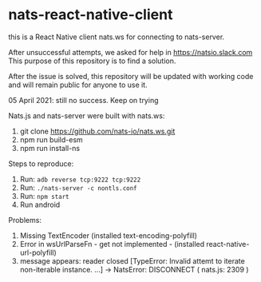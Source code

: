 # nats-react-native-client
this is a React Native client  nats.ws  for connecting to nats-server.

After unsuccessful attempts, we asked for help in https://natsio.slack.com
This purpose of this repository is to find a solution.

After the issue is solved, this repository will be updated with working code and will remain public for anyone to use it.

05 April 2021: still no success. Keep on trying

Nats.js and nats-server were built with nats.ws:
1. git clone https://github.com/nats-io/nats.ws.git
2. npm run build-esm
3. npm run install-ns


Steps to reproduce:
1. Run:  ```adb reverse tcp:9222 tcp:9222```
2. Run:  ```./nats-server -c nontls.conf```
3. Run: ```npm start```
4. Run android

Problems: 
1. Missing  TextEncoder (installed text-encoding-polyfill)
2. Error in wsUrlParseFn - get not implemented - (installed react-native-url-polyfill)
3. message appears:  reader closed [TypeError: Invalid attemt to iterate non-iterable instance. ...] -> NatsError: DISCONNECT 
( nats.js: 2309 )
